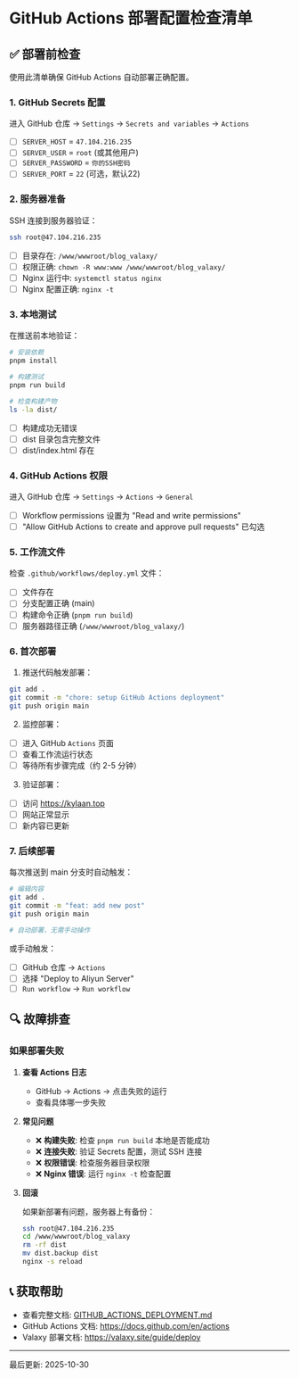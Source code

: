 # GitHub Actions 部署配置检查清单

## ✅ 部署前检查

使用此清单确保 GitHub Actions 自动部署正确配置。

### 1. GitHub Secrets 配置

进入 GitHub 仓库 → `Settings` → `Secrets and variables` → `Actions`

- [ ] `SERVER_HOST` = `47.104.216.235`
- [ ] `SERVER_USER` = `root` (或其他用户)
- [ ] `SERVER_PASSWORD` = `你的SSH密码`
- [ ] `SERVER_PORT` = `22` (可选，默认22)

### 2. 服务器准备

SSH 连接到服务器验证：

```bash
ssh root@47.104.216.235
```

- [ ] 目录存在: `/www/wwwroot/blog_valaxy/`
- [ ] 权限正确: `chown -R www:www /www/wwwroot/blog_valaxy/`
- [ ] Nginx 运行中: `systemctl status nginx`
- [ ] Nginx 配置正确: `nginx -t`

### 3. 本地测试

在推送前本地验证：

```bash
# 安装依赖
pnpm install

# 构建测试
pnpm run build

# 检查构建产物
ls -la dist/
```

- [ ] 构建成功无错误
- [ ] dist 目录包含完整文件
- [ ] dist/index.html 存在

### 4. GitHub Actions 权限

进入 GitHub 仓库 → `Settings` → `Actions` → `General`

- [ ] Workflow permissions 设置为 "Read and write permissions"
- [ ] "Allow GitHub Actions to create and approve pull requests" 已勾选

### 5. 工作流文件

检查 `.github/workflows/deploy.yml` 文件：

- [ ] 文件存在
- [ ] 分支配置正确 (main)
- [ ] 构建命令正确 (`pnpm run build`)
- [ ] 服务器路径正确 (`/www/wwwroot/blog_valaxy/`)

### 6. 首次部署

1. 推送代码触发部署：

```bash
git add .
git commit -m "chore: setup GitHub Actions deployment"
git push origin main
```

2. 监控部署：

- [ ] 进入 GitHub `Actions` 页面
- [ ] 查看工作流运行状态
- [ ] 等待所有步骤完成（约 2-5 分钟）

3. 验证部署：

- [ ] 访问 https://kylaan.top
- [ ] 网站正常显示
- [ ] 新内容已更新

### 7. 后续部署

每次推送到 main 分支时自动触发：

```bash
# 编辑内容
git add .
git commit -m "feat: add new post"
git push origin main

# 自动部署，无需手动操作
```

或手动触发：

- [ ] GitHub 仓库 → `Actions`
- [ ] 选择 "Deploy to Aliyun Server"
- [ ] `Run workflow` → `Run workflow`

## 🔍 故障排查

### 如果部署失败

1. **查看 Actions 日志**
   - GitHub → Actions → 点击失败的运行
   - 查看具体哪一步失败

2. **常见问题**

   - ❌ **构建失败**: 检查 `pnpm run build` 本地是否能成功
   - ❌ **连接失败**: 验证 Secrets 配置，测试 SSH 连接
   - ❌ **权限错误**: 检查服务器目录权限
   - ❌ **Nginx 错误**: 运行 `nginx -t` 检查配置

3. **回滚**

   如果新部署有问题，服务器上有备份：

   ```bash
   ssh root@47.104.216.235
   cd /www/wwwroot/blog_valaxy
   rm -rf dist
   mv dist.backup dist
   nginx -s reload
   ```

## 📞 获取帮助

- 查看完整文档: [GITHUB_ACTIONS_DEPLOYMENT.md](./GITHUB_ACTIONS_DEPLOYMENT.md)
- GitHub Actions 文档: https://docs.github.com/en/actions
- Valaxy 部署文档: https://valaxy.site/guide/deploy

---

最后更新: 2025-10-30
